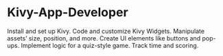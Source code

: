 # Kivy-App-Developer
Install and set up Kivy. Code and customize Kivy Widgets. Manipulate assets’ size, position, and more. Create UI elements like buttons and pop-ups. Implement logic for a quiz-style game. Track time and scoring.
